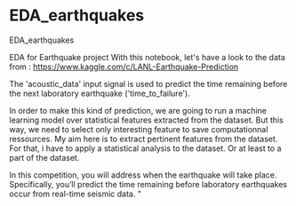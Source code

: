 # EDA_earthquakes
EDA_earthquakes


EDA for Earthquake project
With this notebook, let's have a look to the data from : https://www.kaggle.com/c/LANL-Earthquake-Prediction

The 'acoustic_data' input signal is used to predict the time remaining before the next laboratory earthquake ('time_to_failure').

In order to make this kind of prediction, we are going to run a machine learning model over statistical features extracted from the dataset. But this way, we need to select only interesting feature to save computationnal ressources. My aim here is to extract pertinent features from the dataset. For that, i have to apply a statistical analysis to the dataset. Or at least to a part of the dataset.

In this competition, you will address when the earthquake will take place. Specifically, you’ll predict the time remaining before laboratory earthquakes occur from real-time seismic data. "
